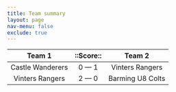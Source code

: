```yaml
---
title: Team summary
layout: page
nav-menu: false
exclude: true
---
```




|      Team 1      |  ::Score::  |      Team 2      |
|:----------------:|:-----------:|:----------------:|
| Castle Wanderers | 0 &mdash; 1 | Vinters Rangers  |
| Vinters Rangers  | 2 &mdash; 0 | Barming U8 Colts |

 <br /><br /><br />